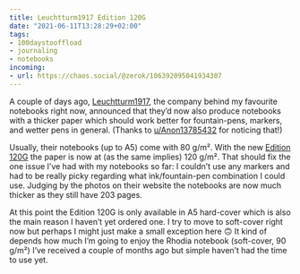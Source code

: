 ```yaml
---
title: Leuchtturm1917 Edition 120G
date: "2021-06-11T13:28:29+02:00"
tags:
- 100daystooffload
- journaling
- notebooks
incoming:
- url: https://chaos.social/@zerok/106392095041934307
---
```


A couple of days ago, [Leuchtturm1917](https://www.leuchtturm1917.de/), the company behind my favourite notebooks right now, announced that they’d now also produce notebooks with a thicker paper which should work better for fountain-pens, markers, and wetter pens in general. (Thanks to [u/Anon13785432](https://www.reddit.com/r/bujo/comments/nq57pj/notebooks_for_bujo_with_fountain_pens/h0cywix/?utm_source=reddit&utm_medium=web2x&context=3) for noticing that!)

Usually, their notebooks (up to A5) come with 80 g/m². With the new [Edition 120G](https://www.leuchtturm1917.de/notizbuecher/neu/edition-120gramm/) the paper is now at (as the same implies) 120 g/m². That should fix the one issue I’ve had with my notebooks so far: I couldn’t use any markers and had to be really picky regarding what ink/fountain-pen combination I could use. Judging by the photos on their website the notebooks are now much thicker as they still have 203 pages.

At this point the Edition 120G is only available in A5 hard-cover which is also the main reason I haven’t yet ordered one. I try to move to soft-cover right now but perhaps I might just make a small exception here 🙃 It kind of depends how much I’m going to enjoy the Rhodia notebook (soft-cover, 90 g/m²) I’ve received a couple of months ago but simple haven’t had the time to use yet. 
